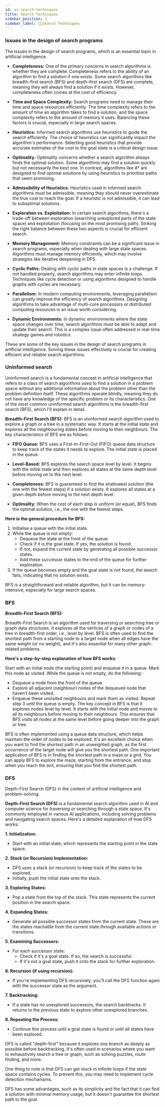 ```yaml
---
id: ai-search-techniques
title: Search Techniques
sidebar_position: 2
sidebar_label: 🧑‍💻Search Techniques
---
```


### Issues in the design of search programs 

The issues in the design of search programs, which is an essential topic in artificial intelligence.

- **Completeness:** One of the primary concerns in search algorithms is whether they are complete. Completeness refers to the ability of an algorithm to find a solution if one exists. Some search algorithms like breadth-first search (BFS) and depth-first search (DFS) are complete, meaning they will always find a solution if it exists. However, completeness often comes at the cost of efficiency.

- **Time and Space Complexity:** Search programs need to manage their time and space resources efficiently. The time complexity refers to the amount of time an algorithm takes to find a solution, and the space complexity refers to the amount of memory it uses. Balancing these factors is crucial, especially in large search spaces.

- **Heuristics:** Informed search algorithms use heuristics to guide the search efficiently. The choice of heuristics can significantly impact the algorithm's performance. Selecting good heuristics that provide accurate estimates of the cost to the goal state is a critical design issue.

- **Optimality:** Optimality concerns whether a search algorithm always finds the optimal solution. Some algorithms may find a solution quickly but not necessarily the best one. In contrast, algorithms like A* are designed to find optimal solutions by using heuristics to prioritise paths that seem promising.

- **Admissibility of Heuristics:** Heuristics used in informed search algorithms must be admissible, meaning they should never overestimate the true cost to reach the goal. If a heuristic is not admissible, it can lead to suboptimal solutions.

- **Exploration vs. Exploitation:** In certain search algorithms, there's a trade-off between exploration (searching unexplored parts of the state space) and exploitation (focusing on the most promising path). Striking the right balance between these two aspects is crucial for efficient search.

- **Memory Management:** Memory constraints can be a significant issue in search programs, especially when dealing with large state spaces. Algorithms must manage memory efficiently, which may involve strategies like iterative deepening in DFS.

- **Cyclic Paths:** Dealing with cyclic paths in state spaces is a challenge. If not handled properly, search algorithms may enter infinite loops. Techniques like cycle detection or using algorithms designed to handle graphs with cycles are necessary.

- **Parallelism:** In modern computing environments, leveraging parallelism can greatly improve the efficiency of search algorithms. Designing algorithms to take advantage of multi-core processors or distributed computing resources is an issue worth considering.

- **Dynamic Environments:** In dynamic environments where the state space changes over time, search algorithms must be able to adapt and update their search. This is a complex issue often addressed in real-time strategy games and robotics.

These are some of the key issues in the design of search programs in artificial intelligence. Solving these issues effectively is crucial for creating efficient and reliable search algorithms.


### Uninformed search

Uninformed search is a fundamental concept in artificial intelligence that refers to a class of search algorithms used to find a solution in a problem space without any additional information about the problem other than the problem definition itself. These algorithms operate blindly, meaning they do not have any knowledge of the specific problem or its characteristics. One of the most common uninformed search algorithms is the breadth-first search (BFS), which I'll explain in detail.

**Breadth-First Search (BFS):**
BFS is an uninformed search algorithm used to explore a graph or a tree in a systematic way. It starts at the initial state and explores all the neighbouring states before moving to their neighbours. The key characteristics of BFS are as follows:

- **FIFO Queue:** BFS uses a First-In-First-Out (FIFO) queue data structure to keep track of the states it needs to explore. The initial state is placed in the queue.

- **Level-Based:** BFS explores the search space level by level. It begins with the initial state and then explores all states at the same depth level before moving on to the next level.

- **Completeness:** BFS is guaranteed to find the shallowest solution (the one with the fewest steps) if a solution exists. It explores all states at a given depth before moving to the next depth level.

- **Optimality:** When the cost of each step is uniform (or equal), BFS finds the optimal solution, i.e., the one with the fewest steps.

**Here is the general procedure for BFS:**

1. Initialise a queue with the initial state.
2. While the queue is not empty:
    - Dequeue the state at the front of the queue.
    - Check if it is the goal state. If yes, the solution is found.
    - If not, expand the current state by generating all possible successor states.
    - Add these successor states to the end of the queue for further exploration.
3. If the queue becomes empty and the goal state is not found, the search fails, indicating that no solution exists.

BFS is a straightforward and reliable algorithm, but it can be memory-intensive, especially for large search spaces.

### BFS

**Breadth-First Search (BFS):**

Breadth-First Search is an algorithm used for traversing or searching tree or graph data structures. It explores all the vertices of a graph or nodes of a tree in breadth-first order, i.e., level by level. BFS is often used to find the shortest path from a starting node to a target node when all edges have the same weight (or no weight), and it's also essential for many other graph-related problems.

**Here's a step-by-step explanation of how BFS works:**

Start with an initial node (the starting point) and enqueue it in a queue.
Mark this node as visited.
While the queue is not empty, do the following:
- Dequeue a node from the front of the queue.
- Explore all adjacent (neighbour) nodes of the dequeued node that haven't been visited.
- Enqueue these unvisited neighbours and mark them as visited.
Repeat step 3 until the queue is empty.
The key concept in BFS is that it explores nodes level by level. It starts with the initial node and moves to all its neighbours before moving to their neighbours. This ensures that BFS visits all nodes at the same level before going deeper into the graph or tree.

BFS is often implemented using a queue data structure, which helps maintain the order of nodes to be explored. It's an excellent choice when you want to find the shortest path in an unweighted graph, as the first occurrence of the target node will give you the shortest path.
One important application of BFS is in finding the shortest path in a maze or a grid. You can apply BFS to explore the maze, starting from the entrance, and stop when you reach the exit, ensuring that you find the shortest path.

### DFS

Depth-First Search (DFS) in the context of artificial intelligence and problem-solving.

**Depth-First Search (DFS)** is a fundamental search algorithm used in AI and computer science for traversing or searching through a state space. It's commonly employed in various AI applications, including solving problems and navigating search spaces. Here's a detailed explanation of how DFS works:

**1. Initialization:**
   - Start with an initial state, which represents the starting point in the state space.

**2. Stack (or Recursion) Implementation:**
   - DFS uses a stack (or recursion) to keep track of the states to be explored.
   - Initially, push the initial state onto the stack.

**3. Exploring States:**
   - Pop a state from the top of the stack. This state represents the current position in the search space.

**4. Expanding States:**
   - Generate all possible successor states from the current state. These are the states reachable from the current state through available actions or transitions.

**5. Examining Successors:**
   - For each successor state:
     - Check if it's a goal state. If so, the search is successful.
     - If it's not a goal state, push it onto the stack for further exploration.

**6. Recursion (if using recursion):**
   - If you're implementing DFS recursively, you'll call the DFS function again with the successor state as the argument.

**7. Backtracking:**
   - If a state has no unexplored successors, the search backtracks. It returns to the previous state to explore other unexplored branches.

**8. Repeating the Process:**
   - Continue this process until a goal state is found or until all states have been explored.

DFS is called "depth-first" because it explores one branch as deeply as possible before backtracking. It's often used in scenarios where you want to exhaustively search a tree or graph, such as solving puzzles, route finding, and more.

One thing to note is that DFS can get stuck in infinite loops if the state space contains cycles. To prevent this, you may need to implement cycle detection mechanisms.

DFS has some advantages, such as its simplicity and the fact that it can find a solution with minimal memory usage, but it doesn't guarantee the shortest path to the goal.

